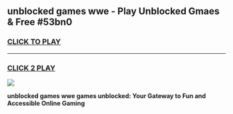 
## unblocked games wwe - Play Unblocked Gmaes & Free #53bn0
<h3>
<a href="https://news.freeplayer.one?title=unblocked_games_wwe&ref=24F">CLICK TO PLAY</a></h3>
<hr>

<h3>
<a href="https://news.freeplayer.one?title=unblocked_games_wwe&ref=24F">CLICK 2 PLAY</a>
  
</h3>

<a href="https://news.freeplayer.one?title=unblocked_games_wwe&ref=24F/"><img src="https://clearcache.store/games.png"></a>


**unblocked games wwe games unblocked: Your Gateway to Fun and Accessible Online Gaming**
